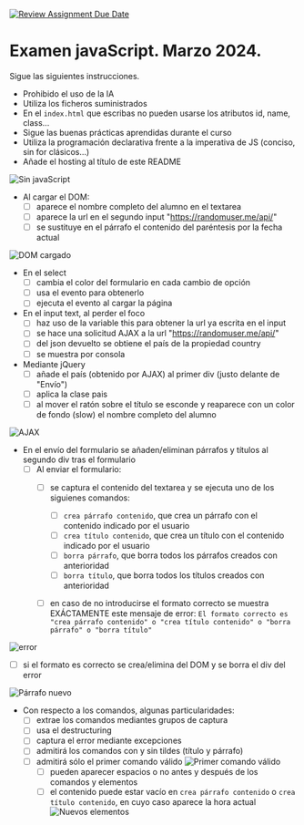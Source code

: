 [![Review Assignment Due Date](https://classroom.github.com/assets/deadline-readme-button-24ddc0f5d75046c5622901739e7c5dd533143b0c8e959d652212380cedb1ea36.svg)](https://classroom.github.com/a/BYPTpc5L)
# Examen javaScript. Marzo 2024.

Sigue las siguientes instrucciones. 
- Prohibido el uso de la IA
- Utiliza los ficheros suministrados
- En el `index.html` que escribas no pueden usarse los atributos id, name, class...
- Sigue las buenas prácticas aprendidas durante el curso
- Utiliza la programación declarativa frente a la imperativa de JS (conciso, sin for clásicos...)
- Añade el hosting al título de este README

![Sin javaScript](img/sinJS.png)

- Al cargar el DOM:
  - [ ] aparece el nombre completo del alumno en el textarea
  - [ ] aparece la url en el segundo input "https://randomuser.me/api/"
  - [ ] se sustituye en el párrafo el contenido del paréntesis por la fecha actual 

![DOM cargado](img/DOMcargado.png)

- En el select 
  - [ ] cambia el color del formulario en cada cambio de opción
  - [ ] usa el evento para obtenerlo
  - [ ] ejecuta el evento al cargar la página 
- En el input text, al perder el foco
  - [ ]  haz uso de la variable this para obtener la url ya escrita en el input
  - [ ]  se hace una solicitud AJAX a la url "https://randomuser.me/api/"
  - [ ]  del json devuelto se obtiene el país de la propiedad country
  - [ ]  se muestra por consola
- Mediante jQuery
  - [ ] añade el país (obtenido por AJAX) al primer div (justo delante de "Envío")
  - [ ] aplica la clase pais
  - [ ] al mover el ratón sobre el título se esconde y reaparece con un color de fondo (slow)  el nombre completo del alumno

![AJAX](img/AJAX.png)

- En el envío del formulario se añaden/eliminan párrafos y títulos al segundo div tras el formulario
  - [ ] Al enviar el formulario:
    - [ ] se captura el contenido del textarea y se ejecuta uno de los siguienes comandos:
         - [ ] `crea párrafo contenido`, que crea un párrafo con el contenido indicado por el usuario
         - [ ] `crea título contenido`, que crea un título con el contenido indicado por el usuario
         - [ ] `borra párrafo`, que borra todos los párrafos creados con anterioridad
         - [ ] `borra título`, que borra todos los títulos creados con anterioridad
    - [ ] en caso de no introducirse el formato correcto se muestra EXÁCTAMENTE este mensaje de error: `El formato correcto es "crea párrafo contenido" o "crea título contenido" o "borra párrafo" o "borra título"`


![error](img/submit-error.png)


  - [ ] si el formato es correcto se crea/elimina del DOM y se borra el div del error


![Párrafo nuevo](img/envio-parrafo-nuevo.png)

  - Con respecto a los comandos, algunas particularidades:
    - [ ] extrae los comandos mediantes grupos de captura
    - [ ] usa el destructuring
    - [ ] captura el error mediante excepciones
    - [ ] admitirá los comandos con y sin tildes (título y párrafo)
    - [ ] admitirá sólo el primer comando válido
![Primer comando válido](img/envio-parrafos-titulos.png)
      - [ ] pueden aparecer espacios o no antes y después de los comandos y elementos
      - [ ] el contenido puede estar vacío en `crea párrafo contenido` o `crea título contenido`, en cuyo caso aparece la hora actual
![Nuevos elementos](img/envio-parrafos-titulos.png)        